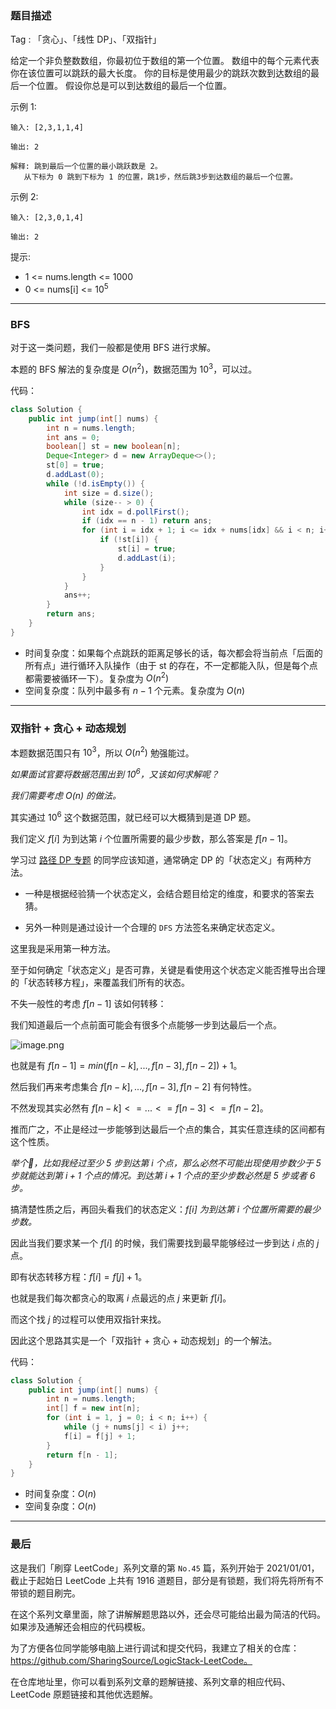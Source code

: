 ### 题目描述
Tag : 「贪心」、「线性 DP」、「双指针」


给定一个非负整数数组，你最初位于数组的第一个位置。
数组中的每个元素代表你在该位置可以跳跃的最大长度。
你的目标是使用最少的跳跃次数到达数组的最后一个位置。
假设你总是可以到达数组的最后一个位置。




示例 1:
```
输入: [2,3,1,1,4]

输出: 2

解释: 跳到最后一个位置的最小跳跃数是 2。
   从下标为 0 跳到下标为 1 的位置，跳1步，然后跳3步到达数组的最后一个位置。
```
示例 2:
```
输入: [2,3,0,1,4]

输出: 2
```

提示:
* 1 <= nums.length <= 1000
* 0 <= nums[i] <= $10^5$

---

### BFS

对于这一类问题，我们一般都是使用 BFS 进行求解。

本题的 BFS 解法的复杂度是 $O(n^2)$，数据范围为 $10^3$，可以过。

代码：
```Java []
class Solution {
    public int jump(int[] nums) {
        int n = nums.length;
        int ans = 0;
        boolean[] st = new boolean[n];
        Deque<Integer> d = new ArrayDeque<>();
        st[0] = true;
        d.addLast(0);
        while (!d.isEmpty()) {
            int size = d.size();
            while (size-- > 0) {
                int idx = d.pollFirst();
                if (idx == n - 1) return ans;
                for (int i = idx + 1; i <= idx + nums[idx] && i < n; i++) {
                    if (!st[i]) {
                        st[i] = true;
                        d.addLast(i);
                    }
                }
            }
            ans++;
        }
        return ans;
    }
}
```
* 时间复杂度：如果每个点跳跃的距离足够长的话，每次都会将当前点「后面的所有点」进行循环入队操作（由于 st 的存在，不一定都能入队，但是每个点都需要被循环一下）。复杂度为 $O(n^2)$
* 空间复杂度：队列中最多有 $n - 1$ 个元素。复杂度为 $O(n)$

---

### 双指针 + 贪心 + 动态规划

本题数据范围只有 $10^3$，所以 $O(n^2)$ 勉强能过。

*如果面试官要将数据范围出到 $10^6$，又该如何求解呢？*

*我们需要考虑 $O(n)$ 的做法。*

其实通过 $10^6$ 这个数据范围，就已经可以大概猜到是道 DP 题。

我们定义 $f[i]$ 为到达第 $i$ 个位置所需要的最少步数，那么答案是 $f[n - 1]$。

学习过 [路径 DP 专题](https://mp.weixin.qq.com/mp/appmsgalbum?__biz=MzU4NDE3MTEyMA==&action=getalbum&album_id=1773144264147812354&scene=173&from_msgid=2247485565&from_itemidx=1&count=3&scene=21#wechat_redirect) 的同学应该知道，通常确定 DP 的「状态定义」有两种方法。

* 一种是根据经验猜一个状态定义，会结合题目给定的维度，和要求的答案去猜。

* 另外一种则是通过设计一个合理的 `DFS` 方法签名来确定状态定义。

这里我是采用第一种方法。

至于如何确定「状态定义」是否可靠，关键是看使用这个状态定义能否推导出合理的「状态转移方程」，来覆盖我们所有的状态。

不失一般性的考虑 $f[n - 1]$ 该如何转移：

我们知道最后一个点前面可能会有很多个点能够一步到达最后一个点。

![image.png](https://pic.leetcode-cn.com/1621327340-bRhges-image.png)


也就是有 $f[n - 1] = min(f[n - k],...,f[n - 3],f[n - 2]) + 1$。

然后我们再来考虑集合 $f[n - k],...,f[n - 3],f[n - 2]$ 有何特性。

不然发现其实必然有 $f[n - k] <= ...<= f[n - 3] <= f[n - 2]$。

推而广之，不止是经过一步能够到达最后一个点的集合，其实任意连续的区间都有这个性质。

*举个🌰，比如我经过至少 5 步到达第 $i$ 个点，那么必然不可能出现使用步数少于 5 步就能达到第 $i + 1$ 个点的情况。到达第 $i + 1$ 个点的至少步数必然是 5 步或者 6 步。*

搞清楚性质之后，再回头看我们的状态定义：*$f[i]$ 为到达第 $i$ 个位置所需要的最少步数。*

因此当我们要求某一个 $f[i]$ 的时候，我们需要找到最早能够经过一步到达 $i$ 点的 $j$ 点。

即有状态转移方程：$f[i] = f[j] + 1$。

也就是我们每次都贪心的取离 $i$ 点最远的点 $j$ 来更新 $f[i]$。

而这个找 $j$ 的过程可以使用双指针来找。

因此这个思路其实是一个「双指针 + 贪心 + 动态规划」的一个解法。

代码：
```Java []
class Solution {
    public int jump(int[] nums) {
        int n = nums.length;
        int[] f = new int[n]; 
        for (int i = 1, j = 0; i < n; i++) {
            while (j + nums[j] < i) j++;
            f[i] = f[j] + 1;
        }
        return f[n - 1];
    }
}
```
* 时间复杂度：$O(n)$
* 空间复杂度：$O(n)$

---

### 最后

这是我们「刷穿 LeetCode」系列文章的第 `No.45` 篇，系列开始于 2021/01/01，截止于起始日 LeetCode 上共有 1916 道题目，部分是有锁题，我们将先将所有不带锁的题目刷完。

在这个系列文章里面，除了讲解解题思路以外，还会尽可能给出最为简洁的代码。如果涉及通解还会相应的代码模板。

为了方便各位同学能够电脑上进行调试和提交代码，我建立了相关的仓库：https://github.com/SharingSource/LogicStack-LeetCode。

在仓库地址里，你可以看到系列文章的题解链接、系列文章的相应代码、LeetCode 原题链接和其他优选题解。

